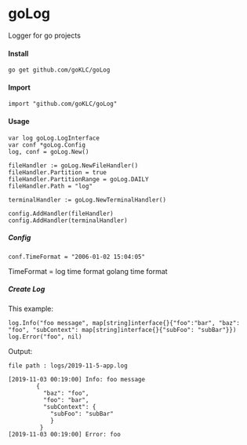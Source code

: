 # goLog
Logger for go projects

#### **Install**

    go get github.com/goKLC/goLog

#### **Import**
   
    import "github.com/goKLC/goLog"

#### **Usage**

    var log goLog.LogInterface
    var conf *goLog.Config
    log, conf = goLog.New()
    
    fileHandler := goLog.NewFileHandler()
    fileHandler.Partition = true
    fileHandler.PartitionRange = goLog.DAILY
    fileHandler.Path = "log"
    
    terminalHandler := goLog.NewTerminalHandler()
    
    config.AddHandler(fileHandler)
    config.AddHandler(terminalHandler)
    

##### Config
    conf.TimeFormat = "2006-01-02 15:04:05"
    
TimeFormat = log time format golang time format


##### Create Log

This example:

    log.Info("foo message", map[string]interface{}{"foo":"bar", "baz": "foo", "subContext": map[string]interface{}{"subFoo": "subBar"}})
    log.Error("foo", nil)
    
Output:

    file path : logs/2019-11-5-app.log

    [2019-11-03 00:19:00] Info: foo message
	        {
	          "baz": "foo",
	          "foo": "bar",
	          "subContext": {
	            "subFoo": "subBar"
	            }
	         }
    [2019-11-03 00:19:00] Error: foo

